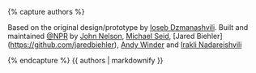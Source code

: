 {% capture authors %}

Based on the original design/prototype by [Ioseb Dzmanashvili](https://github.com/ioseb). 
Built and maintained [@NPR](http://github.com/npr/) by
[John Nelson](https://github.com/johnymonster),
[Michael Seid](https://github.com/mbseid),
[Jared Biehler] (https://github.com/jaredbiehler),
[Andy Winder](https://github.com/awinder) and
[Irakli Nadareishvili](https://github.com/inadarei)

{% endcapture %}
{{ authors | markdownify }}
